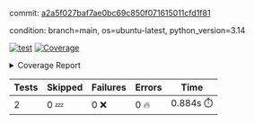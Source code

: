 commit: [a2a5f027baf7ae0bc69c850f071615011cfd1f81](https://github.com/rcmdnk/python-template/tree/a2a5f027baf7ae0bc69c850f071615011cfd1f81)

condition: branch=main, os=ubuntu-latest, python_version=3.14

[![test](https://github.com/rcmdnk/python-template/actions/workflows/test.yml/badge.svg)](https://github.com/rcmdnk/python-template/actions/runs/18772342047)
<a href="https://github.com/rcmdnk/python-template/blob/a2a5f027baf7ae0bc69c850f071615011cfd1f81/README.md"><img alt="Coverage" src="https://img.shields.io/badge/Coverage-78%25-yellow.svg" /></a><details><summary>Coverage Report </summary><table><tr><th>File</th><th>Stmts</th><th>Miss</th><th>Cover</th><th>Missing</th></tr><tbody><tr><td colspan="5"><b>src/python_template</b></td></tr><tr><td>&nbsp; &nbsp;<a href="https://github.com/rcmdnk/python-template/blob/a2a5f027baf7ae0bc69c850f071615011cfd1f81/src/python_template/__init__.py">\_\_init\_\_.py</a></td><td>7</td><td>2</td><td>71%</td><td><a href="https://github.com/rcmdnk/python-template/blob/a2a5f027baf7ae0bc69c850f071615011cfd1f81/src/python_template/__init__.py#L9-L10">9&ndash;10</a></td></tr><tr><td><b>TOTAL</b></td><td><b>9</b></td><td><b>2</b></td><td><b>78%</b></td><td>&nbsp;</td></tr></tbody></table></details>

| Tests | Skipped | Failures | Errors | Time |
| ----- | ------- | -------- | -------- | ------------------ |
| 2 | 0 :zzz: | 0 :x: | 0 :fire: | 0.884s :stopwatch: |

